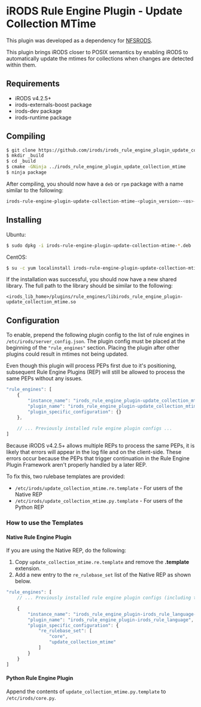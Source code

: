 # iRODS Rule Engine Plugin - Update Collection MTime

This plugin was developed as a dependency for [NFSRODS](https://github.com/irods/irods_client_nfsrods).

This plugin brings iRODS closer to POSIX semantics by enabling iRODS to automatically update the mtimes for
collections when changes are detected within them.

## Requirements
- iRODS v4.2.5+
- irods-externals-boost package
- irods-dev package
- irods-runtime package

## Compiling
```bash
$ git clone https://github.com/irods/irods_rule_engine_plugin_update_collection_mtime
$ mkdir _build
$ cd _build
$ cmake -GNinja ../irods_rule_engine_plugin_update_collection_mtime
$ ninja package
```
After compiling, you should now have a `deb` or `rpm` package with a name similar to the following:
```bash
irods-rule-engine-plugin-update-collection-mtime-<plugin_version>-<os>-<arch>.<deb|rpm>
```

## Installing
Ubuntu:
```bash
$ sudo dpkg -i irods-rule-engine-plugin-update-collection-mtime-*.deb
```
CentOS:
```bash
$ su -c yum localinstall irods-rule-engine-plugin-update-collection-mtime-*.rpm
```
If the installation was successful, you should now have a new shared library. The full path to the library
should be similar to the following:
```
<irods_lib_home>/plugins/rule_engines/libirods_rule_engine_plugin-update_collection_mtime.so
```

## Configuration
To enable, prepend the following plugin config to the list of rule engines in `/etc/irods/server_config.json`. 
The plugin config must be placed at the beginning of the `"rule_engines"` section. Placing the plugin after other 
plugins could result in mtimes not being updated.

Even though this plugin will process PEPs first due to it's positioning, subsequent Rule Engine Plugins (REP) will 
still be allowed to process the same PEPs without any issues.
```javascript
"rule_engines": [
    {
        "instance_name": "irods_rule_engine_plugin-update_collection_mtime-instance",
        "plugin_name": "irods_rule_engine_plugin-update_collection_mtime",
        "plugin_specific_configuration": {}
    },
    
    // ... Previously installed rule engine plugin configs ...
]
```

Because iRODS v4.2.5+ allows multiple REPs to process the same PEPs, it is likely that errors will appear in the
log file and on the client-side. These errors occur because the PEPs that trigger continuation in the Rule Engine
Plugin Framework aren't properly handled by a later REP.

To fix this, two rulebase templates are provided:
- `/etc/irods/update_collection_mtime.re.template` - For users of the Native REP
- `/etc/irods/update_collection_mtime.py.template` - For users of the Python REP

### How to use the Templates
#### Native Rule Engine Plugin
If you are using the Native REP, do the following:
1. Copy `update_collection_mtime.re.template` and remove the **.template** extension.
2. Add a new entry to the `re_rulebase_set` list of the Native REP as shown below.
```javascript
"rule_engines": [
    // ... Previously installed rule engine plugin configs (including the MTime REP) ...

    {
        "instance_name": "irods_rule_engine_plugin-irods_rule_language-instance",
        "plugin_name": "irods_rule_engine_plugin-irods_rule_language",
        "plugin_specific_configuration": {
            "re_rulebase_set": [
                "core",
                "update_collection_mtime"
            ]
        }
    }
]
```

#### Python Rule Engine Plugin
Append the contents of `update_collection_mtime.py.template` to `/etc/irods/core.py`.
